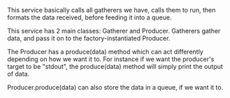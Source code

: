 This service basically calls all gatherers we have, calls them to run, then formats the data received, before feeding it into a queue.

This service has 2 main classes: Gatherer and Producer.
Gatherers gather data, and pass it on to the factory-instantiated Producer.

The Producer has a produce(data) method which can act differently depending on how we want it to. For instance if we want the producer's target to be "stdout", the produce(data) method will simply print the output of data.

Producer.produce(data) can also store the data in a queue, if we want it to.
